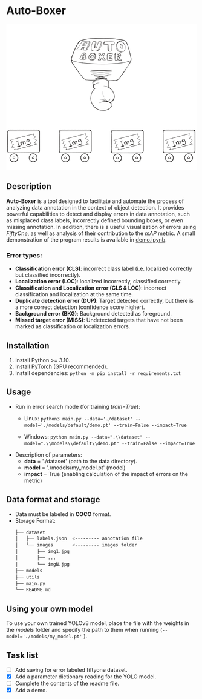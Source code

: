 # Auto-Boxer

![](https://github.com/J1nsei/Auto-Boxer/blob/main/utils/idea.gif)

## Description
**Auto-Boxer** is a tool designed to facilitate and automate the process of analyzing data annotation in the context of object detection. It provides powerful capabilities to detect and display errors in data annotation, such as misplaced class labels, incorrectly defined bounding boxes, or even missing annotation. In addition, there is a useful visualization of errors using *FiftyOne*, as well as analysis of their contribution to the *mAP* metric. A small demonstration of the program results is available in [demo.ipynb](https://github.com/J1nsei/Auto-Boxer/blob/main/demo.ipynb).

### Error types:
- **Classification error (CLS)**: incorrect class label (i.e. localized correctly but classified incorrectly).
- **Localization error (LOC)**: localized incorrectly, classified correctly. 
- **Classification and Localization error (CLS & LOC)**: incorrect classification and localization at the same time. 
- **Duplicate detection error (DUP)**: Target detected correctly, but there is a more correct detection (confidence score higher).
- **Background error (BKG)**: Background detected as foreground.
- **Missed target error (MISS)**: Undetected targets that have not been marked as classification or localization errors.


## Installation
1. Install Python >= 3.10.
2. Install [PyTorch](https://pytorch.org/get-started/locally/) (GPU recommended).
3. Install dependencies:
```python -m pip install -r requirements.txt```

## Usage
- Run in error search mode (for training *train=True*):
    - Linux:
        ``` python3 main.py --data='./dataset' --model='./models/default/demo.pt' --train=False --impact=True ```

    - Windows:
        ``` python main.py --data=".\\dataset" --model=".\\models\\default\\demo.pt" --train=False --impact=True ```
- Description of parameters:
    - **data** = './dataset' (path to the data directory).
    - **model** = './models/my_model.pt' (model)
    - **impact** = True (enabling calculation of the impact of errors on the metric)
## Data format and storage
- Data must be labeled in **COCO** format.
- Storage Format:
    ```bash
    ├── dataset
    │   ├── labels.json  <--------- annotation file
    │   └── images       <--------- images folder
    │       ├── img1.jpg
    │       ├── ...
    │       └── imgN.jpg
    ├── models
    ├── utils
    ├── main.py
    └── README.md
    ```
## Using your own model
To use your own trained YOLOv8 model, place the file with the weights in the *models* folder and specify the path to them when running (```--model='./models/my_model.pt'``` ).

## Task list
- [ ]  Add saving for error labeled fiftyone dataset.
- [x]  Add a parameter dictionary reading for the YOLO model.
- [ ]  Complete the contents of the readme file. 
- [x]  Add a demo.
